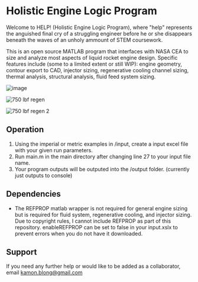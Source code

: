 # Holistic Engine Logic Program
Welcome to HELP! (Holistic Engine Logic Program), where "help" represents the anguished final cry of a struggling engineer before he or she disappears beneath the waves of an unholy ammount of STEM coursework. 

This is an open source MATLAB program that interfaces with NASA CEA to size and analyze most aspects of liquid rocket engine design. Specific features include (some to a limited extent or still WIP): engine geometry, contour export to CAD, injector sizing, regenerative cooling channel sizing, thermal analysis, structural analysis, fluid feed system sizing.

![image](https://user-images.githubusercontent.com/24968256/199154329-5501d4da-2fab-47af-bade-da9d5188470c.png)

![750 lbf regen](https://user-images.githubusercontent.com/24968256/201764015-f81a08c4-ce96-4222-85fe-85c37f19cd4a.png)

![750 lbf regen 2](https://user-images.githubusercontent.com/24968256/201764028-78e5458a-d8ce-4005-8347-28a7fe914668.PNG)

## Operation
1. Using the imperial or metric examples in /input, create a input excel file with your given run parameters.
2. Run main.m in the main directory after changing line 27 to your input file name.
3. Your program outputs will be outputed into the /output folder. (currently just outputs to console)

## Dependencies
- The REFPROP matlab wrapper is not required for general engine sizing but is required for fluid system, regenerative cooling, and injector sizing. Due to copyright rules, I cannot include REFPROP as part of this repository. enableREFPROP can be set to false in your input.xslx to prevent errors when you do not have it downloaded.

## Support
If you need any further help or would like to be added as a collaborator, email kamon.blong@gmail.com

